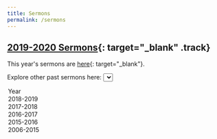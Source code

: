 ```yaml
---
title: Sermons
permalink: /sermons
---
```


## [2019-2020 Sermons](https://drive.google.com/drive/folders/17PX28AS7R3w7N_HvzS2rLdqJblmKCdB4?usp=sharing){: target="_blank" .track}
This year's sermons are [here](https://drive.google.com/drive/folders/17PX28AS7R3w7N_HvzS2rLdqJblmKCdB4?usp=sharing){: target="_blank"}.

Explore other past sermons here: <select class="track" id="sermon-select" onchange="var win = window.open(this.value, '_blank');win.focus();">
  <option value="">Year</option>
  <option value="https://drive.google.com/drive/folders/14f5DCto15wWOwTUs2fk5yI781BScsXrz?usp=sharing">2018-2019</option>
  <option value="https://drive.google.com/drive/folders/1wX12PONUg6kzthb0JvQ1WWjJSasyJe6T?usp=sharing">2017-2018</option>
  <option value="https://drive.google.com/drive/folders/0BwMAQeEL2MGmcHJRRjlDQ1djeXM?usp=sharing">2016-2017</option>
  <option value="https://drive.google.com/drive/folders/0B1E900PLmz0sMF90blAzT3dUZ2s?usp=sharing">2015-2016</option>
  <option value="https://drive.google.com/drive/folders/0B1E900PLmz0sa0FLV25hZW9xekk?usp=sharing">2006-2015</option>
</select>
